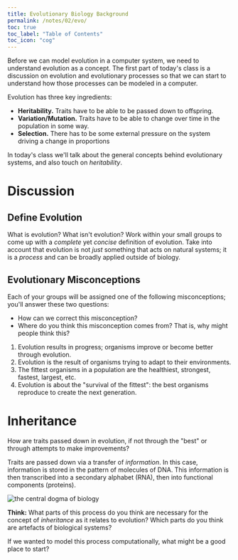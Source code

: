 ```yaml
---
title: Evolutionary Biology Background
permalink: /notes/02/evo/
toc: true
toc_label: "Table of Contents"
toc_icon: "cog"
---
```


Before we can model evolution in a computer system, we need to understand evolution as a concept. The first part of today's class is a discussion on evolution and evolutionary processes so that we can start to understand how those processes can be modeled in a computer. 

Evolution has three key ingredients:
- **Heritability.** Traits have to be able to be passed down to offspring. 
- **Variation/Mutation.** Traits have to be able to change over time in the population in some way.
- **Selection.** There has to be some external pressure on the system driving a change in proportions

In today's class we'll talk about the general concepts behind evolutionary systems, and also touch on _heritability_. 

# Discussion

## Define Evolution

What is evolution? What isn't evolution? Work within your small groups to come up with a _complete_ yet _concise_ definition of evolution. Take into account that evolution is not _just_ something that acts on natural systems; it is a _process_ and can be broadly applied outside of biology. 

## Evolutionary Misconceptions

Each of your groups will be assigned one of the following misconceptions; you'll answer these two questions:

- How can we correct this misconception? 
- Where do you think this misconception comes from? That is, why might people think this? 

1. Evolution results in progress; organisms improve or become better through evolution.
2. Evolution is the result of organisms trying to adapt to their environments.
3. The fittest organisms in a population are the healthiest, strongest, fastest, largest, etc. 
4. Evolution is about the "survival of the fittest": the best organisms reproduce to create the next generation.

# Inheritance

How are traits passed down in evolution, if not through the "best" or through attempts to make improvements? 

Traits are passed down via a transfer of _information_. In this case, information is stored in the pattern of molecules of DNA. This information is then transcribed into a secondary alphabet (RNA), then into functional components (proteins). 

![the central dogma of biology](https://cdn.kastatic.org/ka-perseus-images/2b597889d05bc601803a3b4d9ec5ccd5e7b8d3af.png)

**Think:** What parts of this process do you think are necessary for the concept of _inheritance_ as it relates to evolution? Which parts do you think are artefacts of biological systems? 

If we wanted to model this process computationally, what might be a good place to start? 